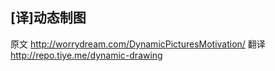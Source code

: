 
[译]动态制图
----

原文 http://worrydream.com/DynamicPicturesMotivation/
翻译 http://repo.tiye.me/dynamic-drawing
